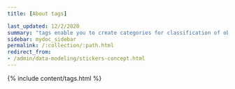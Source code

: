 ```yaml
---
title: [About tags]

last_updated: 12/2/2020
summary: "tags enable you to create categories for classification of objects, including pinboards, answers, data sources, and worksheets."
sidebar: mydoc_sidebar
permalink: /:collection/:path.html
redirect_from:
- /admin/data-modeling/stickers-concept.html
---
```


{% include content/tags.html %}
